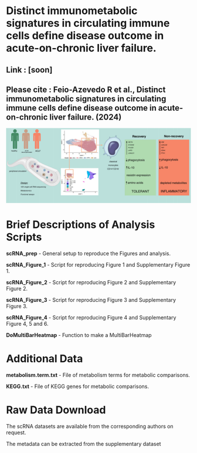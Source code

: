 # Distinct immunometabolic signatures in circulating immune cells define disease outcome in acute-on-chronic liver failure.
## **Link** : [soon]
## Please cite : Feio-Azevedo R et al., Distinct immunometabolic signatures in circulating immune cells define disease outcome in acute-on-chronic liver failure.  (2024) <br/>

![](https://github.com/MarkusBoesch93/SVDM-ACLF-PBMC-2023/blob/bf014874325ddfa50b6010432daed3f5dd23e5d4/Graphical%20Abstract.PNG)

# Brief Descriptions of Analysis Scripts
**scRNA_prep** - General setup to reproduce the Figures and analysis.

**scRNA_Figure_1** - Script for reproducing Figure 1 and Supplementary Figure 1.

**scRNA_Figure_2** - Script for reproducing Figure 2 and Supplementary Figure 2.

**scRNA_Figure_3** - Script for reproducing Figure 3 and Supplementary Figure 3.

**scRNA_Figure_4** - Script for reproducing Figure 4 and Supplementary Figure 4, 5 and 6.

**DoMultiBarHeatmap** - Function to make a MultiBarHeatmap

# Additional Data 
**metabolism.term.txt** - File of metabolism terms for metabolic comparisons.

**KEGG.txt** - File of KEGG genes for metabolic comparisons.

# Raw Data Download
The scRNA datasets are available from the corresponding authors on request.

The metadata can be extracted from the supplementary dataset

